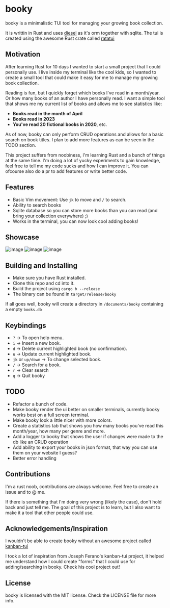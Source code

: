 # booky
booky is a minimalistic TUI tool for managing your growing book collection.

It is writtin in Rust and uses [diesel](https://diesel.rs/) as it's orm together with sqlite. The tui is created using the awesome Rust crate called [ratatui](https://crates.io/crates/ratatui)

## Motivation
After learning Rust for 10 days I wanted to start a small project that I could personally use. I live inside my terminal like the cool kids, so I wanted to create a small tool that could make it easy for me to manage my growing book collection.

Reading is fun, but I quickly forget which books I've read in a month/year. Or how many books of an author I have personally read. I want a simple tool that shows me my current list of books and allows me to see statistics like:

- **Books read in the month of April**
- **Books read in 2023**
- **You've read 20 fictional books in 2020**, etc.

As of now, booky can only perform CRUD operations and allows for a basic search on book titles. I plan to add more features as can be seen in the TODO section.

This project suffers from noobiness, I'm learning Rust and a bunch of things at the same time. I'm doing a lot of yucky experiments to gain knowledge, feel free to tell me my code sucks and how I can improve it. You can ofcourse also do a pr to add features or write better code.

## Features
- Basic Vim movement: Use `jk` to move and `/` to search.
- Ability to search books
- Sqlite database so you can store more books than you can read (and bring your collection everywhere) ;)
- Works in the terminal, you can now look cool adding books!
  
## Showcase
![image](https://github.com/Ay-can/booky/assets/61593654/98beb723-3757-4bf2-9459-c3ffec139e5b)
![image](https://github.com/Ay-can/booky/assets/61593654/b92287cf-7601-48a6-8da7-2a68dee7904a)
![image](https://github.com/Ay-can/booky/assets/61593654/0147bb38-e1c0-44c3-9dae-026c8b04121e)


## Building and Installing
- Make sure you have Rust installed.
- Clone this repo and cd into it.
- Build the project using `cargo b --release`
- The binary can be found in `target/release/booky`

If all goes well, booky will create a directory in `/documents/booky` containing a empty `books.db`

## Keybindings
- `?` -> To open help menu.
- `i` -> Insert a new book.
- `d` -> Delete current highlighted book (no confirmation).
- `u` -> Update current highlighted book.
- `jk` or `up/down` -> To change selected book.
- `/` -> Search for a book.
- `r` -> Clear search
- `q` -> Quit booky
  
## TODO
- Refactor a bunch of code.
- Make booky render the ui better on smaller terminals, currently booky works best on a full screen terminal.
- Make booky look a little nicer with more colors.
- Create a statistics tab that shows you how many books you've read this month/year, how many per genre and more.
- Add a logger to booky that shows the user if changes were made to the db like an CRUD operation
- Add ability to export your books in json format, that way you can use them on your website I guess?
- Better error handling

## Contributions
I'm a rust noob, contributions are always welcome. Feel free to create an issue and to @ me. 

If there is something that I'm doing very wrong (likely the case), don't hold back and just tell me.
The goal of this project is to learn, but I also want to make it a tool that other people could use.

## Acknowledgements/Inspiration
I wouldn't be able to create booky without an awesome project called [kanban-tui](https://github.com/JosephFerano/kanban-tui)

I took a lot of inspiration from Joseph Ferano's kanban-tui project, it helped me understand how I could create "forms" that I could use for adding/searching in booky. Check his cool project out!

## License
booky is licensed with the MIT license. Check the LICENSE file for more info.



